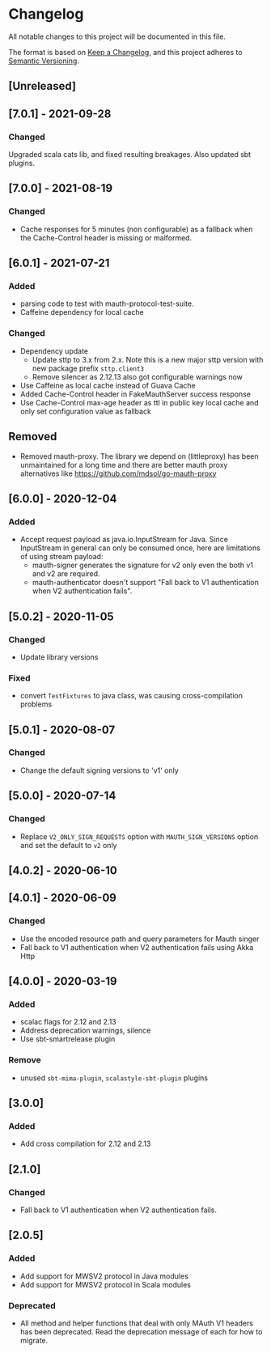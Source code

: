 # Changelog
All notable changes to this project will be documented in this file.

The format is based on [Keep a Changelog](https://keepachangelog.com/en/1.0.0/),
and this project adheres to [Semantic Versioning](https://semver.org/spec/v2.0.0.html).

## [Unreleased]

## [7.0.1] - 2021-09-28
### Changed
Upgraded scala cats lib, and fixed resulting breakages. Also updated sbt plugins.

## [7.0.0] - 2021-08-19
### Changed
- Cache responses for 5 minutes (non configurable) as a fallback when the Cache-Control header is missing or malformed.

## [6.0.1] - 2021-07-21
### Added
- parsing code to test with mauth-protocol-test-suite.
- Caffeine dependency for local cache

### Changed
- Dependency update
  - Update sttp to 3.x from 2.x. Note this is a new major sttp version with new package prefix `sttp.client3`
  - Remove silencer as 2.12.13 also got configurable warnings now
- Use Caffeine as local cache instead of Guava Cache
- Added Cache-Control header in FakeMauthServer success response
- Use Cache-Control max-age header as ttl in public key local cache and only set configuration value as fallback

## Removed
- Removed mauth-proxy. The library we depend on (littleproxy) has been unmaintained for a long time
  and there are better mauth proxy alternatives like https://github.com/mdsol/go-mauth-proxy

## [6.0.0] - 2020-12-04
### Added
- Accept request payload as java.io.InputStream for Java. Since InputStream in general can only be consumed once, here are limitations of using stream payload:
  - mauth-signer generates the signature for v2 only even the both v1 and v2 are required.
  - mauth-authenticator doesn't support "Fall back to V1 authentication when V2 authentication fails".

## [5.0.2] - 2020-11-05
### Changed
- Update library versions
### Fixed
- convert `TestFixtures` to java class, was causing cross-compilation problems 

## [5.0.1] - 2020-08-07
### Changed
- Change the default signing versions to 'v1' only

## [5.0.0] - 2020-07-14
### Changed
- Replace `V2_ONLY_SIGN_REQUESTS` option with `MAUTH_SIGN_VERSIONS` option and set the default to `v2` only

## [4.0.2] - 2020-06-10

## [4.0.1] - 2020-06-09
### Changed
- Use the encoded resource path and query parameters for Mauth singer
- Fall back to V1 authentication when V2 authentication fails using Akka Http

## [4.0.0] - 2020-03-19
### Added
- scalac flags for 2.12 and 2.13
- Address deprecation warnings, silence
- Use sbt-smartrelease plugin

### Remove
- unused `sbt-mima-plugin`, `scalastyle-sbt-plugin` plugins

## [3.0.0]
### Added
- Add cross compilation for 2.12 and 2.13

## [2.1.0]
### Changed
- Fall back to V1 authentication when V2 authentication fails.

## [2.0.5]
### Added
- Add support for MWSV2 protocol in Java modules
- Add support for MWSV2 protocol in Scala modules

### Deprecated
- All method and helper functions that deal with only MAuth V1 headers has been deprecated. 
  Read the deprecation message of each for how to migrate.
